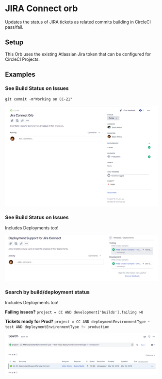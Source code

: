 # JIRA Connect orb

Updates the status of JIRA tickets as related commits building in CircleCI pass/fail.


## Setup
This Orb uses the existing Atlassian Jira token that can be configured for CircleCI Projects.


## Examples


### See Build Status on Issues
`git commit -m"Working on CC-21"`


![Jira developer panel with CircleCI build info](/assets/new_issue_view.png)


### See Build Status on Issues
Includes Deployments too!


![Jira developer panel with CircleCI build info](/assets/deployment_support.png)


### Search by build/deployment status
Includes Deployments too!

**Failing issues?**
`project = CC AND development['builds'].failing >0`

**Tickets ready for Prod?**
`project = CC AND deploymentEnvironmentType ~ test AND deploymentEnvironmentType !~ production`

![Jira developer panel with CircleCI build info](/assets/search_deploy_status.png)





